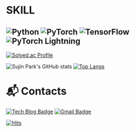# **SKILL**
![Python](https://img.shields.io/badge/Python-3776AB.svg?&style=for-the-badge&logo=Python&logoColor=white)
![PyTorch](https://img.shields.io/badge/PyTorch-EE4C2C.svg?&style=for-the-badge&logo=PyTorch&logoColor=white)
![TensorFlow](https://img.shields.io/badge/TensorFlow-FF6F00.svg?&style=for-the-badge&logo=TensorFlow&logoColor=white)
![PyTorch Lightning](https://img.shields.io/badge/PyTorchLightning-792EE5.svg?&style=for-the-badge&logo=PyTorchLightning&logoColor=white)
---
[![Solved.ac Profile](http://mazassumnida.wtf/api/v2/generate_badge?boj=su9130)](https://solved.ac/su9130/)


![Sujin Park's GitHub stats](https://github-readme-stats.vercel.app/api?username=darkhairlove&show_icons=true&theme=radical)
[![Top Langs](https://github-readme-stats.vercel.app/api/top-langs/?username=darkhairlove&langs_count=10&layout=compact&theme=dark)](https://github.com/darkhairlove)



# :mailbox_with_mail: Contacts
[![Tech Blog Badge](http://img.shields.io/badge/-Tech%20blog-black?style=flat-square&logo=github&link=https://darkhairlove.github.io/)](https://darkhairlove.github.io/)
[![Gmail Badge](https://img.shields.io/badge/Gmail-d14836?style=flat-square&logo=Gmail&logoColor=white&link=mailto:suqkr12@gmail.com)](mailto:suqkr12@gmail.com)


[![Hits](https://hits.seeyoufarm.com/api/count/incr/badge.svg?url=https%3A%2F%2Fgithub.com%2Fdarkhairlove&count_bg=%23FF00F9&title_bg=%23555555&icon=&icon_color=%23E7E7E7&title=hits&edge_flat=false)](https://hits.seeyoufarm.com)
